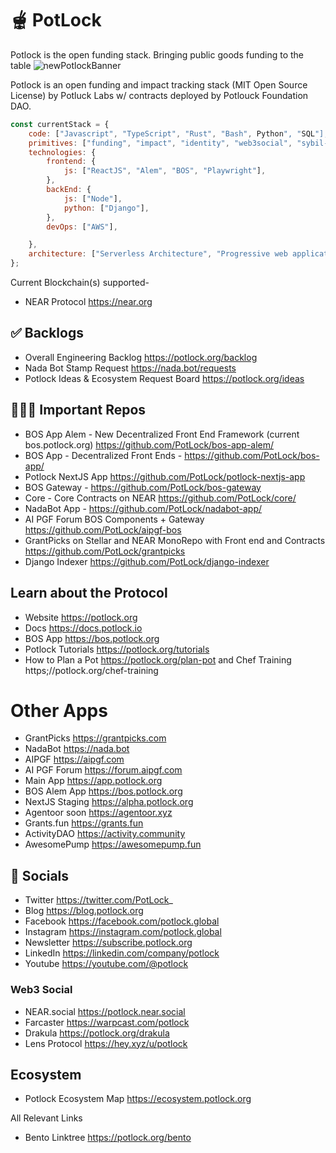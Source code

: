 # 🫕 PotLock
Potlock is the open funding stack. Bringing public goods funding to the table
![newPotlockBanner](https://github.com/user-attachments/assets/126c6dcf-82e1-40e2-a71d-e77f323b4944)

Potlock is an open funding and impact tracking stack (MIT Open Source License) by Potluck Labs w/ contracts deployed by Potlouck Foundation DAO. 

```javascript
const currentStack = {
    code: ["Javascript", "TypeScript", "Rust", "Bash", Python", "SQL"],
    primitives: ["funding", "impact", "identity", "web3social", "sybil-resistance"],
    technologies: {
        frontend: {
            js: ["ReactJS", "Alem", "BOS", "Playwright"],
        },
        backEnd: {
            js: ["Node"],
            python: ["Django"],
        },
        devOps: ["AWS"],

    },
    architecture: ["Serverless Architecture", "Progressive web applications", "Single page applications"],
};
```

Current Blockchain(s) supported-
- NEAR Protocol https://near.org



## ✅ Backlogs
- Overall Engineering Backlog https://potlock.org/backlog
- Nada Bot Stamp Request https://nada.bot/requests
- Potlock Ideas & Ecosystem Request Board https://potlock.org/ideas

## 👩🏽‍💻 Important Repos
- BOS App Alem - New Decentralized Front End Framework (current bos.potlock.org) https://github.com/PotLock/bos-app-alem/
- BOS App - Decentralized Front Ends - https://github.com/PotLock/bos-app/
- Potlock NextJS App https://github.com/PotLock/potlock-nextjs-app
- BOS Gateway - https://github.com/PotLock/bos-gateway
- Core - Core Contracts on NEAR https://github.com/PotLock/core/
- NadaBot App - https://github.com/PotLock/nadabot-app/
- AI PGF Forum BOS Components + Gateway https://github.com/PotLock/aipgf-bos
- GrantPicks on Stellar and NEAR MonoRepo with Front end and Contracts https://github.com/PotLock/grantpicks
- Django Indexer https://github.com/PotLock/django-indexer

## Learn about the Protocol
- Website https://potlock.org
- Docs https://docs.potlock.io
- BOS App https://bos.potlock.org
- Potlock Tutorials https://potlock.org/tutorials
- How to Plan a Pot https://potlock.org/plan-pot and Chef Training https;//potlock.org/chef-training


# Other Apps
- GrantPicks https://grantpicks.com
- NadaBot https://nada.bot
- AIPGF https://aipgf.com
- AI PGF Forum https://forum.aipgf.com
- Main App https://app.potlock.org
- BOS Alem App https://bos.potlock.org
- NextJS Staging https://alpha.potlock.org
- Agentoor soon https://agentoor.xyz
- Grants.fun https://grants.fun
- ActivityDAO https://activity.community
- AwesomePump https://awesomepump.fun

## 📲 Socials

- Twitter https://twitter.com/PotLock_
- Blog https://blog.potlock.org
- Facebook https://facebook.com/potlock.global
- Instagram https://instagram.com/potlock.global
- Newsletter https://subscribe.potlock.org
- LinkedIn https://linkedin.com/company/potlock
- Youtube https://youtube.com/@potlock
### Web3 Social
- NEAR.social https://potlock.near.social
- Farcaster https://warpcast.com/potlock
- Drakula https://potlock.org/drakula
- Lens Protocol https://hey.xyz/u/potlock

## Ecosystem
- Potlock Ecosystem Map https://ecosystem.potlock.org

All Relevant Links
- Bento Linktree https://potlock.org/bento
